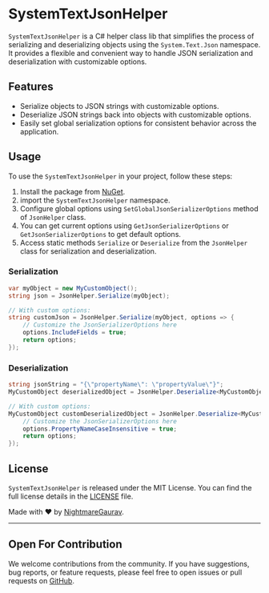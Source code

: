 # SystemTextJsonHelper

`SystemTextJsonHelper` is a C# helper class lib that simplifies the process of serializing and deserializing objects using the `System.Text.Json` namespace. It provides a flexible and convenient way to handle JSON serialization and deserialization with customizable options.

## Features

- Serialize objects to JSON strings with customizable options.
- Deserialize JSON strings back into objects with customizable options.
- Easily set global serialization options for consistent behavior across the application.



## Usage

To use the `SystemTextJsonHelper` in your project, follow these steps:

1. Install the package from [NuGet](https://www.nuget.org/packages/nightmaregaurav.systemtextjsonhelper).
2. import the `SystemTextJsonHelper` namespace.
3. Configure global options using `SetGlobalJsonSerializerOptions` method of `JsonHelper` class.
4. You can get current options using `GetJsonSerializerOptions` or `GetJsonSerializerOptions` to get default options.
5. Access static methods `Serialize` or `Deserialize` from the `JsonHelper` class for serialization and deserialization.

### Serialization

```csharp
var myObject = new MyCustomObject();
string json = JsonHelper.Serialize(myObject);

// With custom options:
string customJson = JsonHelper.Serialize(myObject, options => {
    // Customize the JsonSerializerOptions here
    options.IncludeFields = true;
    return options;
});
```

### Deserialization

```csharp
string jsonString = "{\"propertyName\": \"propertyValue\"}";
MyCustomObject deserializedObject = JsonHelper.Deserialize<MyCustomObject>(jsonString);

// With custom options:
MyCustomObject customDeserializedObject = JsonHelper.Deserialize<MyCustomObject>(jsonString, options => {
    // Customize the JsonSerializerOptions here
    options.PropertyNameCaseInsensitive = true;
    return options;
});
```

## License

`SystemTextJsonHelper` is released under the MIT License. You can find the full license details in the [LICENSE](LICENSE) file.

Made with ❤️ by [NightmareGaurav](https://github.com/nightmaregaurav).

---
Open For Contribution
---

We welcome contributions from the community. If you have suggestions, bug reports, or feature requests, please feel free to open issues or pull requests on [GitHub](https://github.com/nightmaregaurav/SystemTextJsonHelper).
